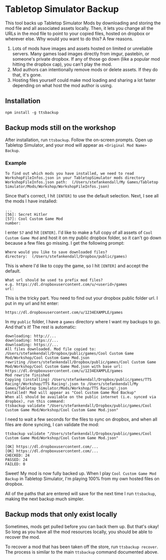 # Tabletop Simulator Backup

This tool backs up Tabletop Simulator Mods by downloading and storing the mod file and all associated assets locally. Then, it lets you change all the URLs in the mod file to point to your copied files, hosted on dropbox or wherever else. Why would you want to do this? A few reasons.
 
 1. Lots of mods have images and assets hosted on limited or unreliable servers. Many games load images directly from imgur, pastebin, or someone's private dropbox. If any of those go down (like a popular mod hitting the dropbox cap), you can't play the mod.
 1. Mod authors can intentionally remove mods or delete assets. If they do that, it's gone.
 1. Hosting files yourself could make mod loading and sharing a lot faster depending on what host the mod author is using.

## Installation

    npm install -g ttsbackup
    
## Backup mods still on the workshop

After installation, run `ttsbackup`. Follow the on-screen prompts. Open up Tabletop Simulator, and your mod will appear as `<Original Mod Name> Backup`.

### Example

    To find out which mods you have installed, we need to read WorkshopFileInfos.json in your TabletopSimulator mods directory
    WorkshopFileInfos.json path:  (/Users/stefankendall/My Games/Tabletop Simulator/Mods/Workshop/WorkshopFileInfos.json)
     
Since that's correct, I hit `[ENTER]` to use the default selection. Next, I see all the mods I have installed:
    
    ...
    [56]: Secret Hitler
    [57]: Cool Custom Game Mod
    number:  
    
I enter `57` and hit `[ENTER]`. I'd like to make a full copy of all assets of `Cool Custom Game Mod` and host it on my public dropbox folder, so it can't go down because a few files go missing. I get the following prompt:

    Where would you like to save downloaded files?
    directory:  (/Users/stefankendall/Dropbox/public/games) 

This is where I'd like to copy the game, so I hit `[ENTER]` and accept the default.

    What url should be used to prefix mod files?
    e.g. https://dl.dropboxusercontent.com/u/<userid>/games
    url:  

This is the tricky part. You need to find out your dropbox public folder url. I put in my url and hit enter:
 
    https://dl.dropboxusercontent.com/u/1234EXAMPLE/games
    
In my `public` folder, I have a `games` directory where I want my backups to go. And that's it! The rest is automatic:

    downloading: http://...
    downloading: https://...
    downloading: https://...
    All files downloaded. Mod file copied to: /Users/stefankendall/Dropbox/public/games/Cool Custom Game Mod/Workshop/Cool Custom Game Mod.json
    rewriting /Users/stefankendall/Dropbox/public/games/Cool Custom Game Mod/Workshop/Cool Custom Game Mod.json with base url: https://dl.dropboxusercontent.com/u/1234EXAMPLE/games
    Mod rewrite finished
    Copying (installing) /Users/stefankendall/Dropbox/public/games/TTS Racing!/Workshop/TTS Racing!.json to /Users/stefankendall/My Games/Tabletop Simulator/Mods/Workshop/TTS Racing!.json
    Installed! Mod will appear as "Cool Custom Game Mod Backup"
    When all should be available on the public internet (i.e. synced via dropbox), run this command:
    ttsbackup validate "/Users/stefankendall/Dropbox/public/games/Cool Custom Game Mod/Workshop/Cool Custom Game Mod.json"
    
I need to wait a few seconds for the files to sync on dropbox, and when all files are done syncing, I can validate the mod:

    ttsbackup validate "/Users/stefankendall/Dropbox/public/games/Cool Custom Game Mod/Workshop/Cool Custom Game Mod.json"
    
    [OK] https://dl.dropboxusercontent.com/...
    [OK] https://dl.dropboxusercontent.com/...
    CHECKED: 24
    PASSED: 24
    FAILED: 0

Sweet! My mod is now fully backed up. When I play `Cool Custom Game Mod Backup` in Tabletop Simulator, I'm playing 100% from my own hosted files on dropbox.

All of the paths that are entered will save for the next time I run `ttsbackup`, making the next backup much simpler.
 
## Backup mods that only exist locally

Sometimes, mods get pulled before you can back them up. But that's okay! So long as you have all the mod resources locally, you should be able to recover the mod.

To recover a mod that has been taken off the store, run `ttsbackup recover`. The process is similar to the main `ttsbackup` command documented above.
